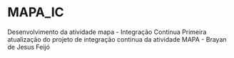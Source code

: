 # MAPA_IC
Desenvolvimento da atividade mapa - Integração Continua
Primeira atualização do projeto de integração continua da atividade MAPA - Brayan de Jesus Feijó
